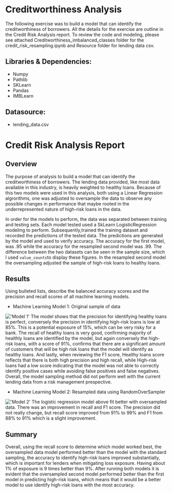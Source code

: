 # Creditworthiness Analysis
The following exercise was to build a model that can identify the creditworthiness of borrowers. All the details for the exercise are outline in the Credit Risk Analysis report.
To review the code and modeling, please see attached Creditworthiness_imbalanced_classes folder for the credit_risk_resampling.ipynb and Resource folder for lending data csv.

## Libraries & Dependencies:
* Numpy
* Pathlib
* SKLearn
* Pandas
* IMBLearn
  
## Datasource:
* lending_data.csv

# Credit Risk Analysis Report

## Overview 

The purpose of analysis to build a model that can identify the creditworthiness of borrowers. The lending data provided, like most data available in this industry, is heavily weighted to healthy loans. Because of this two models were used in this analysis, both using a Linear Regression algrorithms, one was adjusted to oversample the data to observe any possible changes in performance that maybe rooted in the underrepresented nature of high-risk loans in the data. 

In order for the models to perform, the data was separated between training and testing sets. Each model tested used a SkLearn LogisticRegression modeling to perform. Subsequently,trained the training dataset and recorded the predictions of the tested data. The predictions are generated by the model and used to verify accuracy. The accuracy for the first model, was .95 while the accuracy for the resampled second model was .99. The difference between the two datasets can be seen in the sample size, which I used `value_counts`to display these figures. In the resampled second model the oversampling adjusted the sample of high-risk loans to healthy loans.

## Results

Using bulleted lists, describe the balanced accuracy scores and the precision and recall scores of all machine learning models.

* Machine Learning Model 1:
Original sample of data 

!['Model 1'](model1)
The model shows that the precision for identifying healthy loans is perfect, conversely the precision in identifying high-risk loans is low at 85%. This is a potential exposure of 15%, which can be very risky for a bank. The recall of healthy loans is very good, confirming majority of healthly loans are identified by the model, but again conversely the high-risk loans, with a score of 91%, confirms that there are a significant amount of customers that will be high risk loans that the model will identify as healthy loans. And lastly, when reviewing the F1 score, Healthy loans score reflects that there is both high precision and high recall, while High-risk loans had a low score indicating that the model was not able to correctly identify positive cases while avoiding false positives and false negatives. Overall, the model sampling method did not perform well with the current lending data from a risk management prespective.

* Machine Learning Model 2:
Resampled data using RandomOverSampler

!['Model 2'](model2)
The logistic regression model above fit better with oversampled data. There was an improvement in recall and F1 score. The precision did not really change, but recall score improved from 91% to 99% and F1 from 88% to 91% which is a slight improvement. 

## Summary

Overall, using the recall score to determine which model worked best, the oversampled data model performed better than the model with the standard sampling, the accuracy to identify high-risk loans improved substantially, which is important for lenders when mitigating loss exposure. Having about 1% of exposure is 9 times better than 9%. After running both models it is evident that the oversampled second model performed better than the first model in predicting high-risk loans, which means that it would be a better model to use identify high-risk loans with the most accuracy.
